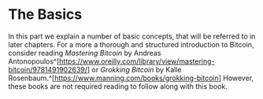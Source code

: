 # The Basics

In this part we explain a number of basic concepts, that will be referred to in later chapters. For a more a thorough and structured introduction to Bitcoin, consider reading _Mastering Bitcoin_ by Andreas Antonopoulos^[<https://www.oreilly.com/library/view/mastering-bitcoin/9781491902639/>] or _Grokking Bitcoin_ by Kalle Rosenbaum.^[<https://www.manning.com/books/grokking-bitcoin>] However, these books are not required reading to follow along with this book.
